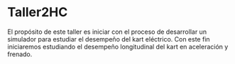 # Taller2HC
El propósito de este taller es iniciar con el proceso de desarrollar un simulador para estudiar el desempeño del kart eléctrico. Con este fin iniciaremos estudiando el desempeño longitudinal del kart en aceleración y frenado.
